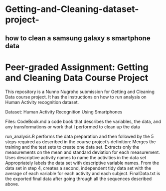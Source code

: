 # Getting-and-Cleaning-dataset-project-
how to clean a samsung galaxy s smartphone data
--------------------------------------------------------------------------------------------------------------------------------------------------------------------
Peer-graded Assignment: Getting and Cleaning Data Course Project
================================================================
This repository is a Nunno Nugroho submission for Getting and Cleaning Data course project. It has the instructions on how to run analysis on Human Activity recognition dataset.

Dataset:
Human Activity Recognition Using Smartphones

Files:
CodeBook.md a code book that describes the variables, the data, and any transformations or work that I performed to clean up the data

run_analysis.R performs the data preparation and then followed by the 5 steps required as described in the course project’s definition:
Merges the training and the test sets to create one data set.
Extracts only the measurements on the mean and standard deviation for each measurement.
Uses descriptive activity names to name the activities in the data set
Appropriately labels the data set with descriptive variable names.
From the data set in step 4, creates a second, independent tidy data set with the average of each variable for each activity and each subject.
FinalData.txt is the exported final data after going through all the sequences described above.
